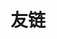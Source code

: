 ---
id: friends-link
title: 友链
layout: post
enable_comment: false
keywords: 恒宇少年,springboot,个人博客
customize: true
---